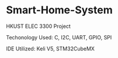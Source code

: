 # Smart-Home-System
HKUST ELEC 3300 Project

Techonology Used: C, I2C, UART, GPIO, SPI

IDE Utilized: Keli V5, STM32CubeMX
